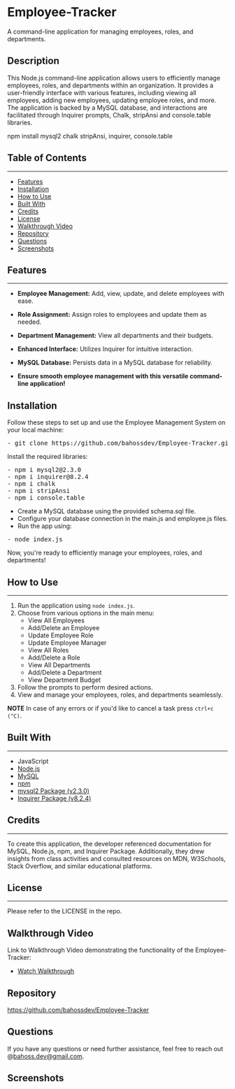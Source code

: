 # Employee-Tracker
A command-line application for managing employees, roles, and departments.

## Description

This Node.js command-line application allows users to efficiently manage employees, roles, and departments within an organization. It provides a user-friendly interface with various features, including viewing all employees, adding new employees, updating employee roles, and more. The application is backed by a MySQL database, and interactions are facilitated through Inquirer prompts, Chalk, stripAnsi and console.table libraries.

npm install mysql2
chalk stripAnsi, inquirer, console.table

## Table of Contents
-----------------

*   [Features](#features)
*   [Installation](#installation)
*   [How to Use](#how-to-use)
*   [Built With](#built-with)
*   [Credits](#credits)
*   [License](#license)
*   [Walkthrough Video](#walkthrough-video)
*   [Repository](#repository)
*   [Questions](#questions)
*   [Screenshots](#screenshots)

## Features
--------

*   **Employee Management:** Add, view, update, and delete employees with ease.
*   **Role Assignment:** Assign roles to employees and update them as needed.
*   **Department Management:** View all departments and their budgets.
*   **Enhanced Interface:** Utilizes Inquirer for intuitive interaction.
*   **MySQL Database:** Persists data in a MySQL database for reliability.

*   **Ensure smooth employee management with this versatile command-line application!**

## Installation

Follow these steps to set up and use the Employee Management System on your local machine:
<pre>
- git clone https://github.com/bahossdev/Employee-Tracker.git 
</pre>
Install the required libraries:
<pre>
- npm i mysql2@2.3.0 
- npm i inquirer@8.2.4
- npm i chalk
- npm i stripAnsi
- npm i console.table
</pre>
- Create a MySQL database using the provided schema.sql file. 
- Configure your database connection in the main.js and employee.js files. 
- Run the app using:
<pre>
- node index.js
</pre>

Now, you're ready to efficiently manage your employees, roles, and departments!

## How to Use
----------

1.  Run the application using `node index.js`.
2.  Choose from various options in the main menu:
    *   View All Employees
    *   Add/Delete an Employee
    *   Update Employee Role
    *   Update Employee Manager
    *   View All Roles
    *   Add/Delete a Role
    *   View All Departments
    *   Add/Delete a Department
    *   View Department Budget
3.  Follow the prompts to perform desired actions.
4.  View and manage your employees, roles, and departments seamlessly.

**NOTE** In case of any errors or if you'd like to cancel a task press `ctrl+c (^C)`.

## Built With
----------

*   JavaScript
*   [Node.js](https://nodejs.org/en)
*   [MySQL](https://www.mysql.com)
*   [npm](https://www.npmjs.com)
*   [mysql2 Package (v2.3.0)](https://www.npmjs.com/package/mysql2)
*   [Inquirer Package (v8.2.4)](https://www.npmjs.com/package/inquirer/v/8.2.4)

## Credits
-------

To create this application, the developer referenced documentation for MySQL, Node.js, npm, and Inquirer Package. Additionally, they drew insights from class activities and consulted resources on MDN, W3Schools, Stack Overflow, and similar educational platforms.

## License
-------
Please refer to the LICENSE in the repo.

## Walkthrough Video

Link to Walkthrough Video demonstrating the functionality of the Employee-Tracker:

- [Watch Walkthrough]()

## Repository

https://github.com/bahossdev/Employee-Tracker

## Questions

If you have any questions or need further assistance, feel free to reach out @[bahoss.dev@gmail.com](mailto:bahoss.dev@gmail.com).

## Screenshots

